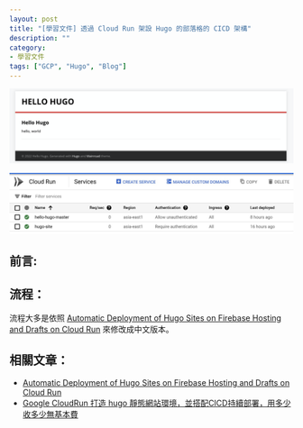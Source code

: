 ```yaml
---
layout: post
title: "[學習文件] 透過 Cloud Run 架設 Hugo 的部落格的 CICD 架構"
description: ""
category: 
- 學習文件
tags: ["GCP", "Hugo", "Blog"]
---
```


![image-20220207094450910](../images/2021/image-20220207094450910.png)



![image-20220207094444681](../images/2021/image-20220207094444681.png)

## 前言:



## 流程：

流程大多是依照 [Automatic Deployment of Hugo Sites on Firebase Hosting and Drafts on Cloud Run](https://developers.googleblog.com/2020/08/automatic-deployment-of-hugo-sites-on-firebase-hosting.html) 來修改成中文版本。








## 相關文章：

- [Automatic Deployment of Hugo Sites on Firebase Hosting and Drafts on Cloud Run](https://developers.googleblog.com/2020/08/automatic-deployment-of-hugo-sites-on-firebase-hosting.html)
- [Google CloudRun 打造 hugo 靜態網站環境，並搭配CICD持續部署，用多少收多少無基本費](https://www.minwt.com/website/server/22837.html)
